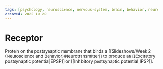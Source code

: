 ```yaml
---
tags: [psychology, neuroscience, nervous-system, brain, behavior, neurotransmitters]
created: 2025-10-20
---
```

# Receptor

Protein on the postsynaptic membrane that binds a [[Slideshows/Week 2 (Neuroscience and Behavior)/Neurotransmitter]] to produce an [[Excitatory postsynaptic potential|EPSP]] or [[Inhibitory postsynaptic potential|IPSP]].
